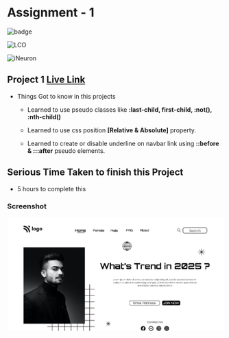 
# Assignment - 1

![badge](https://img.shields.io/badge/Hitesh%20Choudhary-FullStack--JS--Bootcamp-orange)

![LCO](https://img.shields.io/badge/LCO-FullStack--JS--Bootcamp-green)

![iNeuron](https://img.shields.io/badge/iNeuron-FullStack--JS--Bootcamp-blue)

## Project 1 [Live Link](https://vinaymaurya-project-1.netlify.app/)

- Things Got to know in this projects
    * Learned to use pseudo classes like **:last-child, first-child, :not(), :nth-child()**

    * Learned to use css position **[Relative & Absolute]** property.

    * Learned to create or disable underline on navbar link using **::before & :::after** pseudo elements.

## Serious Time Taken to finish this Project

- 5 hours to complete this

### Screenshot

![Project-1](./thumbnail.png)